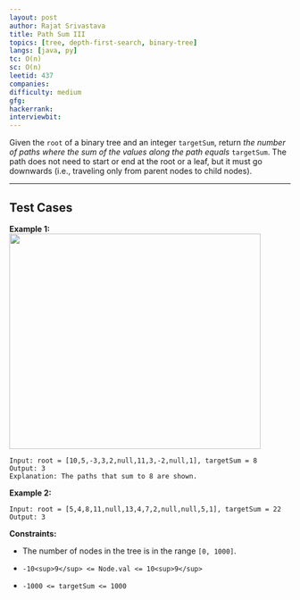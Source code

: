 ```yaml
---
layout: post
author: Rajat Srivastava
title: Path Sum III
topics: [tree, depth-first-search, binary-tree]
langs: [java, py]
tc: O(n)
sc: O(n)
leetid: 437
companies: 
difficulty: medium
gfg: 
hackerrank: 
interviewbit: 
---
```

Given the `root` of a binary tree and an integer `targetSum`, return *the number of paths where the sum of the values along the path equals* `targetSum`.
The path does not need to start or end at the root or a leaf, but it must go downwards (i.e., traveling only from parent nodes to child nodes).
 
---
## Test Cases
**Example 1:**
<img alt="" src="https://assets.leetcode.com/uploads/2021/04/09/pathsum3-1-tree.jpg" style="width: 450px; height: 386px;" />
```
Input: root = [10,5,-3,3,2,null,11,3,-2,null,1], targetSum = 8
Output: 3
Explanation: The paths that sum to 8 are shown.

```
**Example 2:**
```
Input: root = [5,4,8,11,null,13,4,7,2,null,null,5,1], targetSum = 22
Output: 3
```
 
**Constraints:**
	
* The number of nodes in the tree is in the range `[0, 1000]`.
	
* `-10<sup>9</sup> <= Node.val <= 10<sup>9</sup>`
	
* `-1000 <= targetSum <= 1000`

        